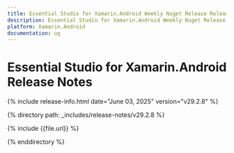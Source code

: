 ```yaml
---
title: Essential Studio for Xamarin.Android Weekly Nuget Release Release Notes  
description: Essential Studio for Xamarin.Android Weekly Nuget Release Release Notes  
platform: Xamarin.Android
documentation: ug
---
```


# Essential Studio for Xamarin.Android  Release Notes  

{% include release-info.html date="June 03, 2025"  version="v29.2.8" %} 

{% directory path: _includes/release-notes/v29.2.8 %}

{% include {{file.url}} %}

{% enddirectory %}